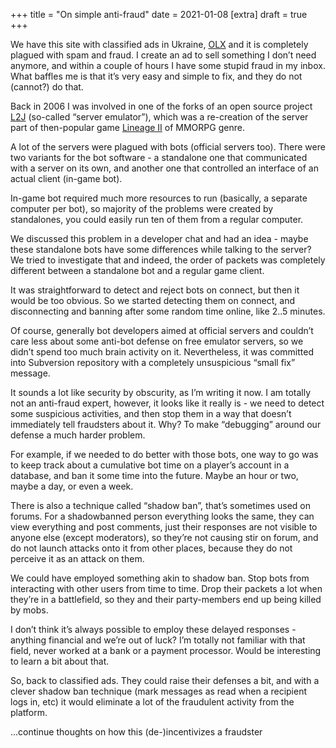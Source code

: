 +++
title = "On simple anti-fraud"
date = 2021-01-08
[extra]
draft = true
+++

We have this site with classified ads in Ukraine, [OLX](olx.ua) and it is completely
plagued with spam and fraud. I create an ad to sell something I don’t need
anymore, and within a couple of hours I have some stupid fraud in my inbox. What
baffles me is that it’s very easy and simple to fix, and they do not (cannot?)
do that.

Back in 2006 I was involved in one of the forks of an open source project
[L2J](https://www.l2jserver.com/) (so-called “server emulator”), which was a
re-creation of the server part of then-popular game [Lineage
II](https://en.wikipedia.org/wiki/Lineage_II) of MMORPG genre.

A lot of the servers were plagued with bots (official servers too). There were
two variants for the bot software - a standalone one that communicated with a
server on its own, and another one that controlled an interface of an actual
client (in-game bot).

In-game bot required much more resources to run (basically, a separate computer
per bot), so majority of the problems were created by standalones, you could
easily run ten of them from a regular computer.

We discussed this problem in a developer chat and had an idea - maybe these
standalone bots have some differences while talking to the server? We tried to
investigate that and indeed, the order of packets was completely different
between a standalone bot and a regular game client.

It was straightforward to detect and reject bots on connect, but then it would
be too obvious. So we started detecting them on connect, and disconnecting and
banning after some random time online, like 2..5 minutes.

Of course, generally bot developers aimed at official servers and couldn’t care
less about some anti-bot defense on free emulator servers, so we didn’t spend
too much brain activity on it. Nevertheless, it was committed into Subversion
repository with a completely unsuspicious “small fix” message.

It sounds a lot like security by obscurity, as I’m writing it now. I am totally
not an anti-fraud expert, however, it looks like it really is - we need to
detect some suspicious activities, and then stop them in a way that doesn’t
immediately tell fraudsters about it. Why? To make “debugging” around our
defense a much harder problem.

For example, if we needed to do better with those bots, one way to go was to
keep track about a cumulative bot time on a player’s account in a database, and
ban it some time into the future. Maybe an hour or two, maybe a day, or even a
week.

There is also a technique called “shadow ban”, that’s sometimes used on
forums. For a shadowbanned person everything looks the same, they can view
everything and post comments, just their responses are not visible to anyone
else (except moderators), so they’re not causing stir on forum, and do not
launch attacks onto it from other places, because they do not perceive it as an
attack on them.

We could have employed something akin to shadow ban. Stop bots from interacting
with other users from time to time. Drop their packets a lot when they’re in a
battlefield, so they and their party-members end up being killed by mobs.

I don’t think it’s always possible to employ these delayed responses - anything
financial and we’re out of luck? I’m totally not familiar with that field, never
worked at a bank or a payment processor. Would be interesting to learn a bit
about that.

So, back to classified ads. They could raise their defenses a bit, and with a
clever shadow ban technique (mark messages as read when a recipient logs in,
etc) it would eliminate a lot of the fraudulent activity from the platform.

...continue thoughts on how this (de-)incentivizes a fraudster
